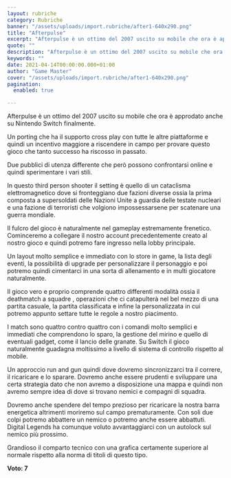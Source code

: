 ```yaml
---
layout: rubriche
category: Rubriche
banner: "/assets/uploads/import.rubriche/after1-640x290.png"
title: "Afterpulse"
excerpt: "Afterpulse è un ottimo del 2007 uscito su mobile che ora è approdato anche su Nintendo Switch finalmente. Un porting che ha il supporto cross play con tutte le altre piattaforme e quindi un incentivo maggiore a riscendere in campo per provare questo gioco che tanto successo ha riscosso in passato. Due pubblici di utenza [&hellip"
quote: ""
description: "Afterpulse è un ottimo del 2007 uscito su mobile che ora è approdato anche su Nintendo Switch finalmente. Un porting che ha il supporto cross play con tutte le altre piattaforme e quindi un incentivo maggiore a riscendere in campo per provare questo gioco che tanto successo ha riscosso in passato. Due pubblici di utenza [&hellip"
keywords: ""
date: 2021-04-14T00:00:00.000+01:00
author: "Game Master"
cover: "/assets/uploads/import.rubriche/after1-640x290.png"
pagination:
  enabled: true

---
```


Afterpulse è un ottimo del 2007 uscito su mobile che ora è approdato anche su Nintendo Switch finalmente.

Un porting che ha il supporto cross play con tutte le altre piattaforme e quindi un incentivo maggiore a riscendere in campo per provare questo gioco che tanto successo ha riscosso in passato.

Due pubblici di utenza differente che però possono confrontarsi online e quindi sperimentare i vari stili.

In questo third person shooter il setting è quello di un cataclisma elettromagnetico dove si fronteggiano due fazioni diverse ossia la prima composta a supersoldati delle Nazioni Unite a guardia delle testate nucleari e una fazione di terroristi che volgiono impossessarsene per scatenare una guerra mondiale.

Il fulcro del gioco è naturalmente nel gameplay estremamente frenetico. Cominceremo a collegare il nostro account precedentemente creato al nostro gioco e quindi potremo fare ingresso nella lobby principale.

Un layout molto semplice e immediato con lo store in game, la lista degli eventi, la possibilità di upgrade per personalizzare il personaggio e poi potremo quindi cimentarci in una sorta di allenamento e in multi giocatore naturalmente.

Il gioco vero e proprio comprende quattro differenti modalità ossia il deathmatch a squadre , operazioni che ci catapulterà nel bel mezzo di una partita casuale, la partita classificata e infine la personalizzata in cui potremo appunto settare tutte le regole a nostro piacimento.

I match sono quattro contro quattro con i comandi molto semplici e immediati che comprendono lo sparo, la gestione del mirino e quello di eventuali gadget, come il lancio delle granate. Su Switch il gioco naturalmente guadagna moltissimo a livello di sistema di controllo rispetto al mobile.

Un approccio run and gun quindi dove dovremo sincronizzarci tra il correre, il ricaricare e lo sparare. Dovremo anche essere prudenti e sviluppare una certa strategia dato che non avremo a disposizione una mappa e quindi non avremo sempre idea di dove si trovano nemici e compagni di squadra.

Dovremo anche spendere del tempo prezioso per ricaricare la nostra barra energetica altrimenti moriremo sul campo prematuramente. Con soli due colpi potremo abbattere un nemico o potremo anche essere abbattuti. Digital Legends ha comunque voluto avvantaggiarci con un autolock sul nemico più prossimo.

Grandioso il comparto tecnico con una grafica certamente superiore al normale rispetto alla norma di titoli di questo tipo.

**Voto: 7**
